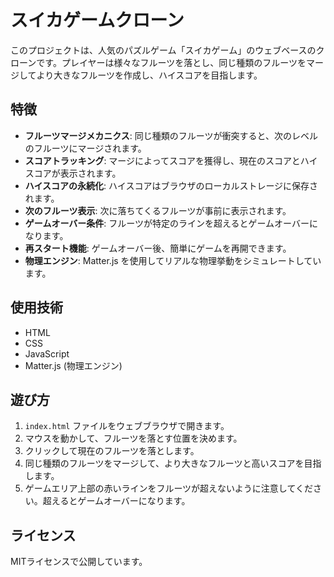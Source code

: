 # スイカゲームクローン

このプロジェクトは、人気のパズルゲーム「スイカゲーム」のウェブベースのクローンです。プレイヤーは様々なフルーツを落とし、同じ種類のフルーツをマージしてより大きなフルーツを作成し、ハイスコアを目指します。

## 特徴

-   **フルーツマージメカニクス**: 同じ種類のフルーツが衝突すると、次のレベルのフルーツにマージされます。
-   **スコアトラッキング**: マージによってスコアを獲得し、現在のスコアとハイスコアが表示されます。
-   **ハイスコアの永続化**: ハイスコアはブラウザのローカルストレージに保存されます。
-   **次のフルーツ表示**: 次に落ちてくるフルーツが事前に表示されます。
-   **ゲームオーバー条件**: フルーツが特定のラインを超えるとゲームオーバーになります。
-   **再スタート機能**: ゲームオーバー後、簡単にゲームを再開できます。
-   **物理エンジン**: Matter.js を使用してリアルな物理挙動をシミュレートしています。

## 使用技術

-   HTML
-   CSS
-   JavaScript
-   Matter.js (物理エンジン)

## 遊び方

1.  `index.html` ファイルをウェブブラウザで開きます。
2.  マウスを動かして、フルーツを落とす位置を決めます。
3.  クリックして現在のフルーツを落とします。
4.  同じ種類のフルーツをマージして、より大きなフルーツと高いスコアを目指します。
5.  ゲームエリア上部の赤いラインをフルーツが超えないように注意してください。超えるとゲームオーバーになります。

## ライセンス

MITライセンスで公開しています。
